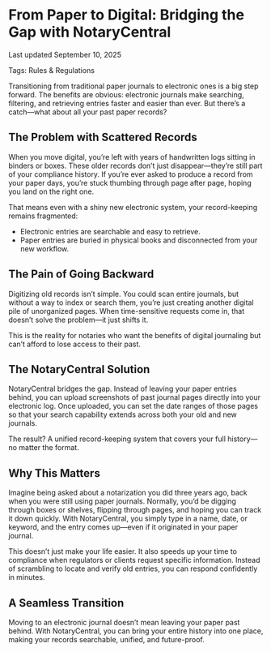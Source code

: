 # From Paper to Digital: Bridging the Gap with NotaryCentral

Last updated September 10, 2025

Tags: Rules & Regulations

Transitioning from traditional paper journals to electronic ones is a big step forward. The benefits are obvious: electronic journals make searching, filtering, and retrieving entries faster and easier than ever. But there’s a catch—what about all your past paper records?

## The Problem with Scattered Records

When you move digital, you’re left with years of handwritten logs sitting in binders or boxes. These older records don’t just disappear—they’re still part of your compliance history. If you’re ever asked to produce a record from your paper days, you’re stuck thumbing through page after page, hoping you land on the right one.

That means even with a shiny new electronic system, your record-keeping remains fragmented:

- Electronic entries are searchable and easy to retrieve.
- Paper entries are buried in physical books and disconnected from your new workflow.

## The Pain of Going Backward

Digitizing old records isn’t simple. You could scan entire journals, but without a way to index or search them, you’re just creating another digital pile of unorganized pages. When time-sensitive requests come in, that doesn’t solve the problem—it just shifts it.

This is the reality for notaries who want the benefits of digital journaling but can’t afford to lose access to their past.

## The NotaryCentral Solution

NotaryCentral bridges the gap. Instead of leaving your paper entries behind, you can upload screenshots of past journal pages directly into your electronic log. Once uploaded, you can set the date ranges of those pages so that your search capability extends across both your old and new journals.

The result? A unified record-keeping system that covers your full history—no matter the format.

## Why This Matters

Imagine being asked about a notarization you did three years ago, back when you were still using paper journals. Normally, you’d be digging through boxes or shelves, flipping through pages, and hoping you can track it down quickly. With NotaryCentral, you simply type in a name, date, or keyword, and the entry comes up—even if it originated in your paper journal.

This doesn’t just make your life easier. It also speeds up your time to compliance when regulators or clients request specific information. Instead of scrambling to locate and verify old entries, you can respond confidently in minutes.

## A Seamless Transition

Moving to an electronic journal doesn’t mean leaving your paper past behind. With NotaryCentral, you can bring your entire history into one place, making your records searchable, unified, and future-proof.

